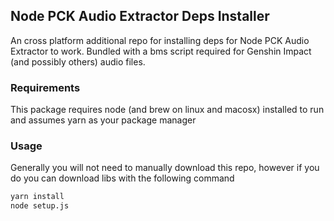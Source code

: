 ## Node PCK Audio Extractor Deps Installer

An cross platform additional repo for installing deps for Node PCK Audio Extractor to work. Bundled with a bms script required for Genshin Impact (and possibly others) audio files.

### Requirements

This package requires node (and brew on linux and macosx) installed to run and assumes yarn as your package manager

### Usage

Generally you will not need to manually download this repo, however if you do you can download libs with the following command

```bash
yarn install
node setup.js
```
